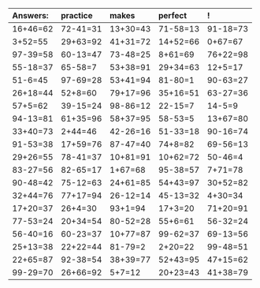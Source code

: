| Answers: | practice | makes | perfect | ! |
| :--- | :--- | :--- | :--- | :--- |
| 16+46=62 | 72-41=31 | 13+30=43 | 71-58=13 | 91-18=73 | 
| 3+52=55 | 29+63=92 | 41+31=72 | 14+52=66 | 0+67=67 | 
| 97-39=58 | 60-13=47 | 73-48=25 | 8+61=69 | 76+22=98 | 
| 55-18=37 | 65-58=7 | 53+38=91 | 29+34=63 | 12+5=17 | 
| 51-6=45 | 97-69=28 | 53+41=94 | 81-80=1 | 90-63=27 | 
| 26+18=44 | 52+8=60 | 79+17=96 | 35+16=51 | 63-27=36 | 
| 57+5=62 | 39-15=24 | 98-86=12 | 22-15=7 | 14-5=9 | 
| 94-13=81 | 61+35=96 | 58+37=95 | 58-53=5 | 13+67=80 | 
| 33+40=73 | 2+44=46 | 42-26=16 | 51-33=18 | 90-16=74 | 
| 91-53=38 | 17+59=76 | 87-47=40 | 74+8=82 | 69-56=13 | 
| 29+26=55 | 78-41=37 | 10+81=91 | 10+62=72 | 50-46=4 | 
| 83-27=56 | 82-65=17 | 1+67=68 | 95-38=57 | 7+71=78 | 
| 90-48=42 | 75-12=63 | 24+61=85 | 54+43=97 | 30+52=82 | 
| 32+44=76 | 77+17=94 | 26-12=14 | 45-13=32 | 4+30=34 | 
| 17+20=37 | 26+4=30 | 93+1=94 | 17+3=20 | 71+20=91 | 
| 77-53=24 | 20+34=54 | 80-52=28 | 55+6=61 | 56-32=24 | 
| 56-40=16 | 60-23=37 | 10+77=87 | 99-62=37 | 69-13=56 | 
| 25+13=38 | 22+22=44 | 81-79=2 | 2+20=22 | 99-48=51 | 
| 22+65=87 | 92-38=54 | 38+39=77 | 52+43=95 | 47+15=62 | 
| 99-29=70 | 26+66=92 | 5+7=12 | 20+23=43 | 41+38=79 | 
